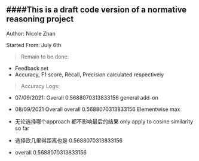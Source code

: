 

####This is a draft code version of a normative reasoning project
---

Author: Nicole Zhan

Started From: July 6th

> Remain to be done:

+ Feedback set
+ Accuracy, F1 score, Recall, Precision calculated respectively



> Accuracy Logs:

+ 07/09/2021: Overall 0.5688070313833156  general add-on
+ 08/09/2021 Overall overall 0.5688070313833156  Elementwise max
+ 无论选择哪个approach 都不影响最后的结果 only apply to cosine similarity so far


+ 选择欧几里得距离也是 0.5688070313833156
+ overall 0.5688070313833156



